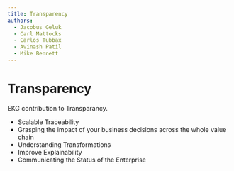 ```yaml
---
title: Transparency
authors:
  - Jacobus Geluk
  - Carl Mattocks
  - Carlos Tubbax
  - Avinash Patil
  - Mike Bennett
---
```


# Transparency

EKG contribution to Transparancy.

<!--summary-start-->
- Scalable Traceability
- Grasping the impact of your business decisions across
  the whole value chain
- Understanding Transformations
- Improve Explainability
- Communicating the Status of the Enterprise
<!--summary-end-->
